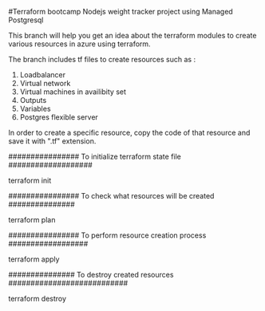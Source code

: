 #Terraform bootcamp Nodejs weight tracker project using Managed Postgresql

This branch will help you get an idea about the terraform modules to create various resources in azure using terraform.

The branch includes tf files to create resources such as :

1. Loadbalancer
2. Virtual network
3. Virtual machines in availibity set
4. Outputs
5. Variables
6. Postgres flexible server

In order to create a specific resource, copy the code of that resource and save it with ".tf" extension.

################ To initialize terraform state file ###################

terraform init

################ To check what resources will be created ###############

terraform plan

################ To perform resource creation process ##################

terraform apply

############### To destroy created resources ###########################

terraform destroy
